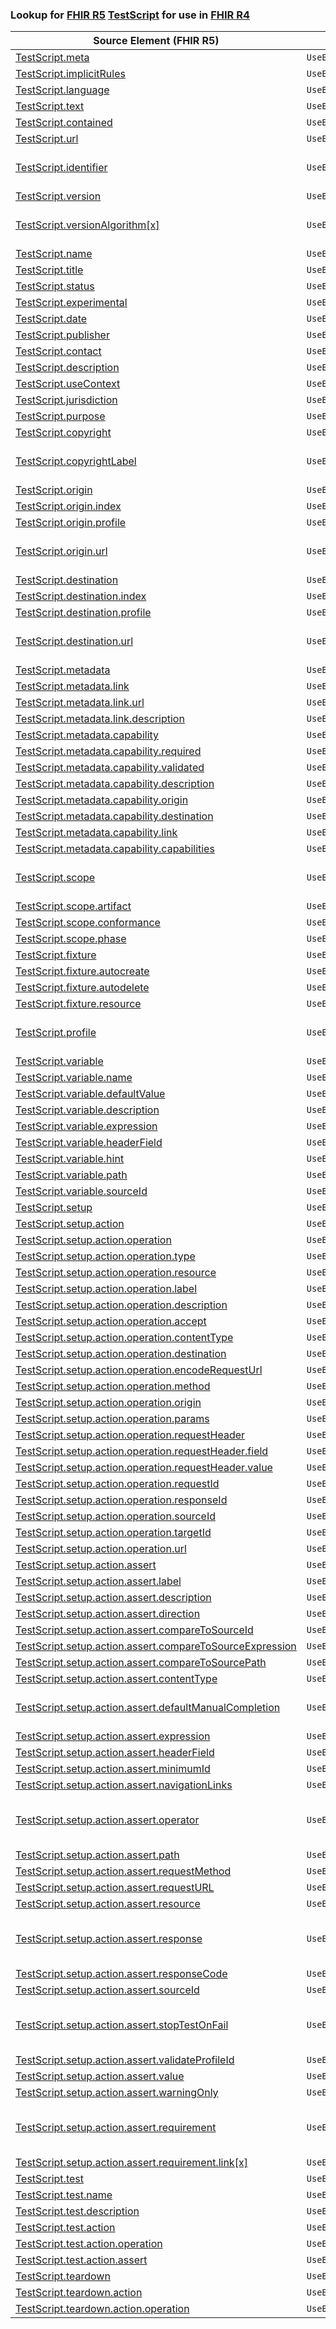 ### Lookup for [FHIR R5](https://hl7.org/fhir/R5/) [TestScript](https://hl7.org/fhir/R5/TestScript.html) for use in [FHIR R4](https://hl7.org/fhir/R4/)

| Source Element (FHIR R5) | Usage | Target |
| -------------- | ----- | ------ |
| [TestScript.meta](https://hl7.org/fhir/R5/TestScript.html#resource) | `UseElementSameName` | [TestScript.meta](https://hl7.org/fhir/R4/TestScript.html#resource) |
| [TestScript.implicitRules](https://hl7.org/fhir/R5/TestScript.html#resource) | `UseElementSameName` | [TestScript.implicitRules](https://hl7.org/fhir/R4/TestScript.html#resource) |
| [TestScript.language](https://hl7.org/fhir/R5/TestScript.html#resource) | `UseElementSameName` | [TestScript.language](https://hl7.org/fhir/R4/TestScript.html#resource) |
| [TestScript.text](https://hl7.org/fhir/R5/TestScript.html#resource) | `UseElementSameName` | [TestScript.text](https://hl7.org/fhir/R4/TestScript.html#resource) |
| [TestScript.contained](https://hl7.org/fhir/R5/TestScript.html#resource) | `UseElementSameName` | [TestScript.contained](https://hl7.org/fhir/R4/TestScript.html#resource) |
| [TestScript.url](https://hl7.org/fhir/R5/TestScript.html#resource) | `UseElementSameName` | [TestScript.url](https://hl7.org/fhir/R4/TestScript.html#resource) |
| [TestScript.identifier](https://hl7.org/fhir/R5/TestScript.html#resource) | `UseExtension` | [http://hl7.org/fhir/5.0/StructureDefinition/extension-TestScript.identifier](StructureDefinition-ext-R5-TestScript.identifier.html) |
| [TestScript.version](https://hl7.org/fhir/R5/TestScript.html#resource) | `UseElementSameName` | [TestScript.version](https://hl7.org/fhir/R4/TestScript.html#resource) |
| [TestScript.versionAlgorithm[x]](https://hl7.org/fhir/R5/TestScript.html#resource) | `UseExtension` | [http://hl7.org/fhir/5.0/StructureDefinition/extension-TestScript.versionAlgorithm](StructureDefinition-ext-R5-TestScript.versionAlgorithm.html) |
| [TestScript.name](https://hl7.org/fhir/R5/TestScript.html#resource) | `UseElementSameName` | [TestScript.name](https://hl7.org/fhir/R4/TestScript.html#resource) |
| [TestScript.title](https://hl7.org/fhir/R5/TestScript.html#resource) | `UseElementSameName` | [TestScript.title](https://hl7.org/fhir/R4/TestScript.html#resource) |
| [TestScript.status](https://hl7.org/fhir/R5/TestScript.html#resource) | `UseElementSameName` | [TestScript.status](https://hl7.org/fhir/R4/TestScript.html#resource) |
| [TestScript.experimental](https://hl7.org/fhir/R5/TestScript.html#resource) | `UseElementSameName` | [TestScript.experimental](https://hl7.org/fhir/R4/TestScript.html#resource) |
| [TestScript.date](https://hl7.org/fhir/R5/TestScript.html#resource) | `UseElementSameName` | [TestScript.date](https://hl7.org/fhir/R4/TestScript.html#resource) |
| [TestScript.publisher](https://hl7.org/fhir/R5/TestScript.html#resource) | `UseElementSameName` | [TestScript.publisher](https://hl7.org/fhir/R4/TestScript.html#resource) |
| [TestScript.contact](https://hl7.org/fhir/R5/TestScript.html#resource) | `UseElementSameName` | [TestScript.contact](https://hl7.org/fhir/R4/TestScript.html#resource) |
| [TestScript.description](https://hl7.org/fhir/R5/TestScript.html#resource) | `UseElementSameName` | [TestScript.description](https://hl7.org/fhir/R4/TestScript.html#resource) |
| [TestScript.useContext](https://hl7.org/fhir/R5/TestScript.html#resource) | `UseElementSameName` | [TestScript.useContext](https://hl7.org/fhir/R4/TestScript.html#resource) |
| [TestScript.jurisdiction](https://hl7.org/fhir/R5/TestScript.html#resource) | `UseElementSameName` | [TestScript.jurisdiction](https://hl7.org/fhir/R4/TestScript.html#resource) |
| [TestScript.purpose](https://hl7.org/fhir/R5/TestScript.html#resource) | `UseElementSameName` | [TestScript.purpose](https://hl7.org/fhir/R4/TestScript.html#resource) |
| [TestScript.copyright](https://hl7.org/fhir/R5/TestScript.html#resource) | `UseElementSameName` | [TestScript.copyright](https://hl7.org/fhir/R4/TestScript.html#resource) |
| [TestScript.copyrightLabel](https://hl7.org/fhir/R5/TestScript.html#resource) | `UseExtension` | [http://hl7.org/fhir/5.0/StructureDefinition/extension-TestScript.copyrightLabel](StructureDefinition-ext-R5-TestScript.copyrightLabel.html) |
| [TestScript.origin](https://hl7.org/fhir/R5/TestScript.html#resource) | `UseElementSameName` | [TestScript.origin](https://hl7.org/fhir/R4/TestScript.html#resource) |
| [TestScript.origin.index](https://hl7.org/fhir/R5/TestScript.html#resource) | `UseElementSameName` | [TestScript.origin.index](https://hl7.org/fhir/R4/TestScript.html#resource) |
| [TestScript.origin.profile](https://hl7.org/fhir/R5/TestScript.html#resource) | `UseElementSameName` | [TestScript.origin.profile](https://hl7.org/fhir/R4/TestScript.html#resource) |
| [TestScript.origin.url](https://hl7.org/fhir/R5/TestScript.html#resource) | `UseExtension` | [http://hl7.org/fhir/5.0/StructureDefinition/extension-TestScript.origin.url](StructureDefinition-ext-R5-TestScript.or.url.html) |
| [TestScript.destination](https://hl7.org/fhir/R5/TestScript.html#resource) | `UseElementSameName` | [TestScript.destination](https://hl7.org/fhir/R4/TestScript.html#resource) |
| [TestScript.destination.index](https://hl7.org/fhir/R5/TestScript.html#resource) | `UseElementSameName` | [TestScript.destination.index](https://hl7.org/fhir/R4/TestScript.html#resource) |
| [TestScript.destination.profile](https://hl7.org/fhir/R5/TestScript.html#resource) | `UseElementSameName` | [TestScript.destination.profile](https://hl7.org/fhir/R4/TestScript.html#resource) |
| [TestScript.destination.url](https://hl7.org/fhir/R5/TestScript.html#resource) | `UseExtension` | [http://hl7.org/fhir/5.0/StructureDefinition/extension-TestScript.destination.url](StructureDefinition-ext-R5-TestScript.de.url.html) |
| [TestScript.metadata](https://hl7.org/fhir/R5/TestScript.html#resource) | `UseElementSameName` | [TestScript.metadata](https://hl7.org/fhir/R4/TestScript.html#resource) |
| [TestScript.metadata.link](https://hl7.org/fhir/R5/TestScript.html#resource) | `UseElementSameName` | [TestScript.metadata.link](https://hl7.org/fhir/R4/TestScript.html#resource) |
| [TestScript.metadata.link.url](https://hl7.org/fhir/R5/TestScript.html#resource) | `UseElementSameName` | [TestScript.metadata.link.url](https://hl7.org/fhir/R4/TestScript.html#resource) |
| [TestScript.metadata.link.description](https://hl7.org/fhir/R5/TestScript.html#resource) | `UseElementSameName` | [TestScript.metadata.link.description](https://hl7.org/fhir/R4/TestScript.html#resource) |
| [TestScript.metadata.capability](https://hl7.org/fhir/R5/TestScript.html#resource) | `UseElementSameName` | [TestScript.metadata.capability](https://hl7.org/fhir/R4/TestScript.html#resource) |
| [TestScript.metadata.capability.required](https://hl7.org/fhir/R5/TestScript.html#resource) | `UseElementSameName` | [TestScript.metadata.capability.required](https://hl7.org/fhir/R4/TestScript.html#resource) |
| [TestScript.metadata.capability.validated](https://hl7.org/fhir/R5/TestScript.html#resource) | `UseElementSameName` | [TestScript.metadata.capability.validated](https://hl7.org/fhir/R4/TestScript.html#resource) |
| [TestScript.metadata.capability.description](https://hl7.org/fhir/R5/TestScript.html#resource) | `UseElementSameName` | [TestScript.metadata.capability.description](https://hl7.org/fhir/R4/TestScript.html#resource) |
| [TestScript.metadata.capability.origin](https://hl7.org/fhir/R5/TestScript.html#resource) | `UseElementSameName` | [TestScript.metadata.capability.origin](https://hl7.org/fhir/R4/TestScript.html#resource) |
| [TestScript.metadata.capability.destination](https://hl7.org/fhir/R5/TestScript.html#resource) | `UseElementSameName` | [TestScript.metadata.capability.destination](https://hl7.org/fhir/R4/TestScript.html#resource) |
| [TestScript.metadata.capability.link](https://hl7.org/fhir/R5/TestScript.html#resource) | `UseElementSameName` | [TestScript.metadata.capability.link](https://hl7.org/fhir/R4/TestScript.html#resource) |
| [TestScript.metadata.capability.capabilities](https://hl7.org/fhir/R5/TestScript.html#resource) | `UseElementSameName` | [TestScript.metadata.capability.capabilities](https://hl7.org/fhir/R4/TestScript.html#resource) |
| [TestScript.scope](https://hl7.org/fhir/R5/TestScript.html#resource) | `UseExtension` | [http://hl7.org/fhir/5.0/StructureDefinition/extension-TestScript.scope](StructureDefinition-ext-R5-TestScript.scope.html) |
| [TestScript.scope.artifact](https://hl7.org/fhir/R5/TestScript.html#resource) | `UseExtensionFromAncestor` | - |
| [TestScript.scope.conformance](https://hl7.org/fhir/R5/TestScript.html#resource) | `UseExtensionFromAncestor` | - |
| [TestScript.scope.phase](https://hl7.org/fhir/R5/TestScript.html#resource) | `UseExtensionFromAncestor` | - |
| [TestScript.fixture](https://hl7.org/fhir/R5/TestScript.html#resource) | `UseElementSameName` | [TestScript.fixture](https://hl7.org/fhir/R4/TestScript.html#resource) |
| [TestScript.fixture.autocreate](https://hl7.org/fhir/R5/TestScript.html#resource) | `UseElementSameName` | [TestScript.fixture.autocreate](https://hl7.org/fhir/R4/TestScript.html#resource) |
| [TestScript.fixture.autodelete](https://hl7.org/fhir/R5/TestScript.html#resource) | `UseElementSameName` | [TestScript.fixture.autodelete](https://hl7.org/fhir/R4/TestScript.html#resource) |
| [TestScript.fixture.resource](https://hl7.org/fhir/R5/TestScript.html#resource) | `UseElementSameName` | [TestScript.fixture.resource](https://hl7.org/fhir/R4/TestScript.html#resource) |
| [TestScript.profile](https://hl7.org/fhir/R5/TestScript.html#resource) | `UseExtension` | [http://hl7.org/fhir/5.0/StructureDefinition/extension-TestScript.profile](StructureDefinition-ext-R5-TestScript.profile.html) |
| [TestScript.variable](https://hl7.org/fhir/R5/TestScript.html#resource) | `UseElementSameName` | [TestScript.variable](https://hl7.org/fhir/R4/TestScript.html#resource) |
| [TestScript.variable.name](https://hl7.org/fhir/R5/TestScript.html#resource) | `UseElementSameName` | [TestScript.variable.name](https://hl7.org/fhir/R4/TestScript.html#resource) |
| [TestScript.variable.defaultValue](https://hl7.org/fhir/R5/TestScript.html#resource) | `UseElementSameName` | [TestScript.variable.defaultValue](https://hl7.org/fhir/R4/TestScript.html#resource) |
| [TestScript.variable.description](https://hl7.org/fhir/R5/TestScript.html#resource) | `UseElementSameName` | [TestScript.variable.description](https://hl7.org/fhir/R4/TestScript.html#resource) |
| [TestScript.variable.expression](https://hl7.org/fhir/R5/TestScript.html#resource) | `UseElementSameName` | [TestScript.variable.expression](https://hl7.org/fhir/R4/TestScript.html#resource) |
| [TestScript.variable.headerField](https://hl7.org/fhir/R5/TestScript.html#resource) | `UseElementSameName` | [TestScript.variable.headerField](https://hl7.org/fhir/R4/TestScript.html#resource) |
| [TestScript.variable.hint](https://hl7.org/fhir/R5/TestScript.html#resource) | `UseElementSameName` | [TestScript.variable.hint](https://hl7.org/fhir/R4/TestScript.html#resource) |
| [TestScript.variable.path](https://hl7.org/fhir/R5/TestScript.html#resource) | `UseElementSameName` | [TestScript.variable.path](https://hl7.org/fhir/R4/TestScript.html#resource) |
| [TestScript.variable.sourceId](https://hl7.org/fhir/R5/TestScript.html#resource) | `UseElementSameName` | [TestScript.variable.sourceId](https://hl7.org/fhir/R4/TestScript.html#resource) |
| [TestScript.setup](https://hl7.org/fhir/R5/TestScript.html#resource) | `UseElementSameName` | [TestScript.setup](https://hl7.org/fhir/R4/TestScript.html#resource) |
| [TestScript.setup.action](https://hl7.org/fhir/R5/TestScript.html#resource) | `UseElementSameName` | [TestScript.setup.action](https://hl7.org/fhir/R4/TestScript.html#resource) |
| [TestScript.setup.action.operation](https://hl7.org/fhir/R5/TestScript.html#resource) | `UseElementSameName` | [TestScript.setup.action.operation](https://hl7.org/fhir/R4/TestScript.html#resource) |
| [TestScript.setup.action.operation.type](https://hl7.org/fhir/R5/TestScript.html#resource) | `UseElementSameName` | [TestScript.setup.action.operation.type](https://hl7.org/fhir/R4/TestScript.html#resource) |
| [TestScript.setup.action.operation.resource](https://hl7.org/fhir/R5/TestScript.html#resource) | `UseElementSameName` | [TestScript.setup.action.operation.resource](https://hl7.org/fhir/R4/TestScript.html#resource) |
| [TestScript.setup.action.operation.label](https://hl7.org/fhir/R5/TestScript.html#resource) | `UseElementSameName` | [TestScript.setup.action.operation.label](https://hl7.org/fhir/R4/TestScript.html#resource) |
| [TestScript.setup.action.operation.description](https://hl7.org/fhir/R5/TestScript.html#resource) | `UseElementSameName` | [TestScript.setup.action.operation.description](https://hl7.org/fhir/R4/TestScript.html#resource) |
| [TestScript.setup.action.operation.accept](https://hl7.org/fhir/R5/TestScript.html#resource) | `UseElementSameName` | [TestScript.setup.action.operation.accept](https://hl7.org/fhir/R4/TestScript.html#resource) |
| [TestScript.setup.action.operation.contentType](https://hl7.org/fhir/R5/TestScript.html#resource) | `UseElementSameName` | [TestScript.setup.action.operation.contentType](https://hl7.org/fhir/R4/TestScript.html#resource) |
| [TestScript.setup.action.operation.destination](https://hl7.org/fhir/R5/TestScript.html#resource) | `UseElementSameName` | [TestScript.setup.action.operation.destination](https://hl7.org/fhir/R4/TestScript.html#resource) |
| [TestScript.setup.action.operation.encodeRequestUrl](https://hl7.org/fhir/R5/TestScript.html#resource) | `UseElementSameName` | [TestScript.setup.action.operation.encodeRequestUrl](https://hl7.org/fhir/R4/TestScript.html#resource) |
| [TestScript.setup.action.operation.method](https://hl7.org/fhir/R5/TestScript.html#resource) | `UseElementSameName` | [TestScript.setup.action.operation.method](https://hl7.org/fhir/R4/TestScript.html#resource) |
| [TestScript.setup.action.operation.origin](https://hl7.org/fhir/R5/TestScript.html#resource) | `UseElementSameName` | [TestScript.setup.action.operation.origin](https://hl7.org/fhir/R4/TestScript.html#resource) |
| [TestScript.setup.action.operation.params](https://hl7.org/fhir/R5/TestScript.html#resource) | `UseElementSameName` | [TestScript.setup.action.operation.params](https://hl7.org/fhir/R4/TestScript.html#resource) |
| [TestScript.setup.action.operation.requestHeader](https://hl7.org/fhir/R5/TestScript.html#resource) | `UseElementSameName` | [TestScript.setup.action.operation.requestHeader](https://hl7.org/fhir/R4/TestScript.html#resource) |
| [TestScript.setup.action.operation.requestHeader.field](https://hl7.org/fhir/R5/TestScript.html#resource) | `UseElementSameName` | [TestScript.setup.action.operation.requestHeader.field](https://hl7.org/fhir/R4/TestScript.html#resource) |
| [TestScript.setup.action.operation.requestHeader.value](https://hl7.org/fhir/R5/TestScript.html#resource) | `UseElementSameName` | [TestScript.setup.action.operation.requestHeader.value](https://hl7.org/fhir/R4/TestScript.html#resource) |
| [TestScript.setup.action.operation.requestId](https://hl7.org/fhir/R5/TestScript.html#resource) | `UseElementSameName` | [TestScript.setup.action.operation.requestId](https://hl7.org/fhir/R4/TestScript.html#resource) |
| [TestScript.setup.action.operation.responseId](https://hl7.org/fhir/R5/TestScript.html#resource) | `UseElementSameName` | [TestScript.setup.action.operation.responseId](https://hl7.org/fhir/R4/TestScript.html#resource) |
| [TestScript.setup.action.operation.sourceId](https://hl7.org/fhir/R5/TestScript.html#resource) | `UseElementSameName` | [TestScript.setup.action.operation.sourceId](https://hl7.org/fhir/R4/TestScript.html#resource) |
| [TestScript.setup.action.operation.targetId](https://hl7.org/fhir/R5/TestScript.html#resource) | `UseElementSameName` | [TestScript.setup.action.operation.targetId](https://hl7.org/fhir/R4/TestScript.html#resource) |
| [TestScript.setup.action.operation.url](https://hl7.org/fhir/R5/TestScript.html#resource) | `UseElementSameName` | [TestScript.setup.action.operation.url](https://hl7.org/fhir/R4/TestScript.html#resource) |
| [TestScript.setup.action.assert](https://hl7.org/fhir/R5/TestScript.html#resource) | `UseElementSameName` | [TestScript.setup.action.assert](https://hl7.org/fhir/R4/TestScript.html#resource) |
| [TestScript.setup.action.assert.label](https://hl7.org/fhir/R5/TestScript.html#resource) | `UseElementSameName` | [TestScript.setup.action.assert.label](https://hl7.org/fhir/R4/TestScript.html#resource) |
| [TestScript.setup.action.assert.description](https://hl7.org/fhir/R5/TestScript.html#resource) | `UseElementSameName` | [TestScript.setup.action.assert.description](https://hl7.org/fhir/R4/TestScript.html#resource) |
| [TestScript.setup.action.assert.direction](https://hl7.org/fhir/R5/TestScript.html#resource) | `UseElementSameName` | [TestScript.setup.action.assert.direction](https://hl7.org/fhir/R4/TestScript.html#resource) |
| [TestScript.setup.action.assert.compareToSourceId](https://hl7.org/fhir/R5/TestScript.html#resource) | `UseElementSameName` | [TestScript.setup.action.assert.compareToSourceId](https://hl7.org/fhir/R4/TestScript.html#resource) |
| [TestScript.setup.action.assert.compareToSourceExpression](https://hl7.org/fhir/R5/TestScript.html#resource) | `UseElementSameName` | [TestScript.setup.action.assert.compareToSourceExpression](https://hl7.org/fhir/R4/TestScript.html#resource) |
| [TestScript.setup.action.assert.compareToSourcePath](https://hl7.org/fhir/R5/TestScript.html#resource) | `UseElementSameName` | [TestScript.setup.action.assert.compareToSourcePath](https://hl7.org/fhir/R4/TestScript.html#resource) |
| [TestScript.setup.action.assert.contentType](https://hl7.org/fhir/R5/TestScript.html#resource) | `UseElementSameName` | [TestScript.setup.action.assert.contentType](https://hl7.org/fhir/R4/TestScript.html#resource) |
| [TestScript.setup.action.assert.defaultManualCompletion](https://hl7.org/fhir/R5/TestScript.html#resource) | `UseExtension` | [http://hl7.org/fhir/5.0/StructureDefinition/extension-TestScript.setup.action.assert.defaultManualCompletion](StructureDefinition-ext-R5-TestScript.se.ac.as.dTS.html) |
| [TestScript.setup.action.assert.expression](https://hl7.org/fhir/R5/TestScript.html#resource) | `UseElementSameName` | [TestScript.setup.action.assert.expression](https://hl7.org/fhir/R4/TestScript.html#resource) |
| [TestScript.setup.action.assert.headerField](https://hl7.org/fhir/R5/TestScript.html#resource) | `UseElementSameName` | [TestScript.setup.action.assert.headerField](https://hl7.org/fhir/R4/TestScript.html#resource) |
| [TestScript.setup.action.assert.minimumId](https://hl7.org/fhir/R5/TestScript.html#resource) | `UseElementSameName` | [TestScript.setup.action.assert.minimumId](https://hl7.org/fhir/R4/TestScript.html#resource) |
| [TestScript.setup.action.assert.navigationLinks](https://hl7.org/fhir/R5/TestScript.html#resource) | `UseElementSameName` | [TestScript.setup.action.assert.navigationLinks](https://hl7.org/fhir/R4/TestScript.html#resource) |
| [TestScript.setup.action.assert.operator](https://hl7.org/fhir/R5/TestScript.html#resource) | `UseExtension` | [http://hl7.org/fhir/5.0/StructureDefinition/extension-TestScript.setup.action.assert.operator](StructureDefinition-ext-R5-TestScript.se.ac.as.operator.html) |
| [TestScript.setup.action.assert.path](https://hl7.org/fhir/R5/TestScript.html#resource) | `UseElementSameName` | [TestScript.setup.action.assert.path](https://hl7.org/fhir/R4/TestScript.html#resource) |
| [TestScript.setup.action.assert.requestMethod](https://hl7.org/fhir/R5/TestScript.html#resource) | `UseElementSameName` | [TestScript.setup.action.assert.requestMethod](https://hl7.org/fhir/R4/TestScript.html#resource) |
| [TestScript.setup.action.assert.requestURL](https://hl7.org/fhir/R5/TestScript.html#resource) | `UseElementSameName` | [TestScript.setup.action.assert.requestURL](https://hl7.org/fhir/R4/TestScript.html#resource) |
| [TestScript.setup.action.assert.resource](https://hl7.org/fhir/R5/TestScript.html#resource) | `UseElementSameName` | [TestScript.setup.action.assert.resource](https://hl7.org/fhir/R4/TestScript.html#resource) |
| [TestScript.setup.action.assert.response](https://hl7.org/fhir/R5/TestScript.html#resource) | `UseExtension` | [http://hl7.org/fhir/5.0/StructureDefinition/extension-TestScript.setup.action.assert.response](StructureDefinition-ext-R5-TestScript.se.ac.as.response.html) |
| [TestScript.setup.action.assert.responseCode](https://hl7.org/fhir/R5/TestScript.html#resource) | `UseElementSameName` | [TestScript.setup.action.assert.responseCode](https://hl7.org/fhir/R4/TestScript.html#resource) |
| [TestScript.setup.action.assert.sourceId](https://hl7.org/fhir/R5/TestScript.html#resource) | `UseElementSameName` | [TestScript.setup.action.assert.sourceId](https://hl7.org/fhir/R4/TestScript.html#resource) |
| [TestScript.setup.action.assert.stopTestOnFail](https://hl7.org/fhir/R5/TestScript.html#resource) | `UseExtension` | [http://hl7.org/fhir/5.0/StructureDefinition/extension-TestScript.setup.action.assert.stopTestOnFail](StructureDefinition-ext-R5-TestScript.se.ac.as.stopTestOnFail.html) |
| [TestScript.setup.action.assert.validateProfileId](https://hl7.org/fhir/R5/TestScript.html#resource) | `UseElementSameName` | [TestScript.setup.action.assert.validateProfileId](https://hl7.org/fhir/R4/TestScript.html#resource) |
| [TestScript.setup.action.assert.value](https://hl7.org/fhir/R5/TestScript.html#resource) | `UseElementSameName` | [TestScript.setup.action.assert.value](https://hl7.org/fhir/R4/TestScript.html#resource) |
| [TestScript.setup.action.assert.warningOnly](https://hl7.org/fhir/R5/TestScript.html#resource) | `UseElementSameName` | [TestScript.setup.action.assert.warningOnly](https://hl7.org/fhir/R4/TestScript.html#resource) |
| [TestScript.setup.action.assert.requirement](https://hl7.org/fhir/R5/TestScript.html#resource) | `UseExtension` | [http://hl7.org/fhir/5.0/StructureDefinition/extension-TestScript.setup.action.assert.requirement](StructureDefinition-ext-R5-TestScript.se.ac.as.requirement.html) |
| [TestScript.setup.action.assert.requirement.link[x]](https://hl7.org/fhir/R5/TestScript.html#resource) | `UseExtensionFromAncestor` | - |
| [TestScript.test](https://hl7.org/fhir/R5/TestScript.html#resource) | `UseElementSameName` | [TestScript.test](https://hl7.org/fhir/R4/TestScript.html#resource) |
| [TestScript.test.name](https://hl7.org/fhir/R5/TestScript.html#resource) | `UseElementSameName` | [TestScript.test.name](https://hl7.org/fhir/R4/TestScript.html#resource) |
| [TestScript.test.description](https://hl7.org/fhir/R5/TestScript.html#resource) | `UseElementSameName` | [TestScript.test.description](https://hl7.org/fhir/R4/TestScript.html#resource) |
| [TestScript.test.action](https://hl7.org/fhir/R5/TestScript.html#resource) | `UseElementSameName` | [TestScript.test.action](https://hl7.org/fhir/R4/TestScript.html#resource) |
| [TestScript.test.action.operation](https://hl7.org/fhir/R5/TestScript.html#resource) | `UseElementSameName` | [TestScript.test.action.operation](https://hl7.org/fhir/R4/TestScript.html#resource) |
| [TestScript.test.action.assert](https://hl7.org/fhir/R5/TestScript.html#resource) | `UseElementSameName` | [TestScript.test.action.assert](https://hl7.org/fhir/R4/TestScript.html#resource) |
| [TestScript.teardown](https://hl7.org/fhir/R5/TestScript.html#resource) | `UseElementSameName` | [TestScript.teardown](https://hl7.org/fhir/R4/TestScript.html#resource) |
| [TestScript.teardown.action](https://hl7.org/fhir/R5/TestScript.html#resource) | `UseElementSameName` | [TestScript.teardown.action](https://hl7.org/fhir/R4/TestScript.html#resource) |
| [TestScript.teardown.action.operation](https://hl7.org/fhir/R5/TestScript.html#resource) | `UseElementSameName` | [TestScript.teardown.action.operation](https://hl7.org/fhir/R4/TestScript.html#resource) |
